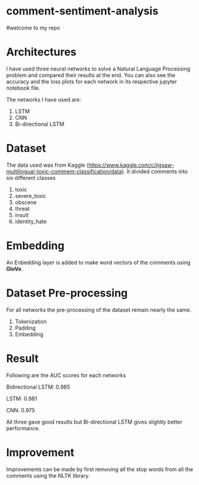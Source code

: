 # comment-sentiment-analysis

#welcome to my repo

# Architectures 
I have used three neural networks to solve a Natural Language Processing problem and compared their results at the end. You can also see the accuracy and the loss plots for each network in its respective jupyter notebook file.

The networks I have used are:
1. LSTM
2. CNN
3. Bi-directional LSTM

# Dataset

The data used was from Kaggle (https://www.kaggle.com/c/jigsaw-multilingual-toxic-comment-classification/data). It divided comments into six different classes
1. toxic
2. severe_toxic
3. obscene
4. threat
5. insult
6. identity_hate

# Embedding 

An Enbedding layer is added to make word vectors of the comments using <strong>GloVe</strong>. 

# Dataset Pre-processing

For all networks the pre-processing of the dataset remain nearly the same.
1. Tokenization
2. Padding
3. Embedding

# Result
Following are the AUC scores for each networks

Bidirectional LSTM: 0.985

LSTM: 0.981

CNN: 0.975

All three gave good results but Bi-directional LSTM gives slightly better performance.

# Improvement

Improvements can be made by first removing all the stop words from all the comments using the NLTK library.
